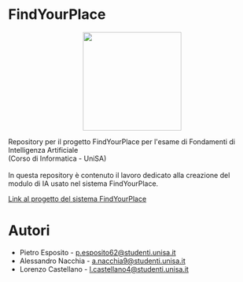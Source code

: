 # FindYourPlace
<p align="center">
  <img width="200" src="https://github.com/Pietro1377/FindYourPlace_IS/assets/145977055/58143a00-a556-4cd0-9471-35ebb1a24edd">
</p>
Repository per il progetto FindYourPlace per l'esame di Fondamenti di Intelligenza Artificiale <br>(Corso di Informatica - UniSA)<br><br>
In questa repository è contenuto il lavoro dedicato alla creazione del modulo di IA usato nel sistema FindYourPlace.<br>
<p><a href="https://github.com/Pietro1377/FindYourPlace_IS">Link al progetto del sistema FindYourPlace</a></p>

# Autori
+ Pietro Esposito - p.esposito62@studenti.unisa.it
+ Alessandro Nacchia - a.nacchia9@studenti.unisa.it
+ Lorenzo Castellano - l.castellano4@studenti.unisa.it

